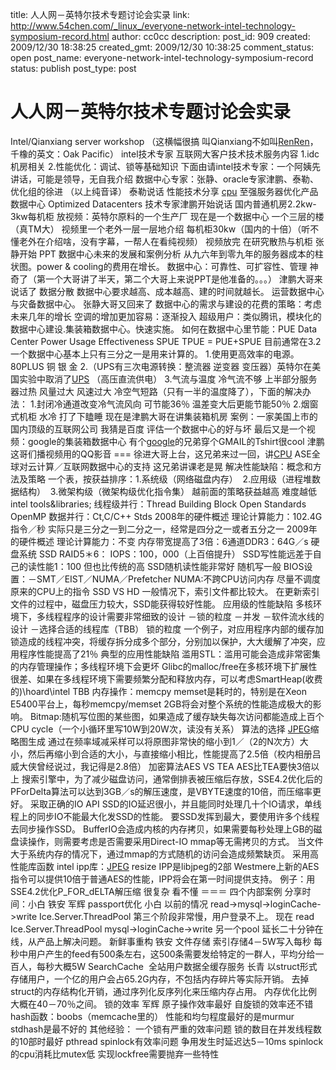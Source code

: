 title: 人人网－英特尔技术专题讨论会实录
link: http://www.54chen.com/_linux_/everyone-network-intel-technology-symposium-record.html
author: cc0cc
description: 
post_id: 909
created: 2009/12/30 18:38:25
created_gmt: 2009/12/30 10:38:25
comment_status: open
post_name: everyone-network-intel-technology-symposium-record
status: publish
post_type: post

# 人人网－英特尔技术专题讨论会实录

Intel/Qianxiang server workshop （这横幅很搞 叫Qianxiang不如叫[RenRen](/architecture/54-chen-skills-the-whole-point-for-domain-names-using-nginx-and-javascript-to-do-a-simple-jump-to-inform-the-friendly-exchange-of-domain-names.html)，千橡的英文：Oak Pacific） intel技术专家 互联网大客户技术技术服务内容 1.idc机房相关 2.性能优化：调试、锁等基础知识 下面由请intel技术专家：一个阿姨先讲话，可能是领导，无自我介绍 数据中心专家：张静、oracle专家津鹏、泰勒、优化组的徐进 （以上纯音译） 泰勒说话 性能技术分享 [cpu](http://www.54chen.com/uncategorized/technical-test-you-are-oltp-application-in-the-development-of-pro.html) 至强服务器优化产品 数据中心 Optimized Datacenters 技术专家津鹏开始说话 国内普通机房2.2kw-3kw每机柜 放视频：英特尔原料的一个生产厂 现在是一个数据中心 一个三层的楼 （真TM大） 视频里一个老外一层一层地介绍 每机柜30kw（国内的十倍）（听不懂老外在介绍啥，没有字幕，一帮人在看纯视频） 视频放完 在研究散热与机柜 张静开始 PPT 数据中心未来的发展和案例分析 从九六年到零九年的服务器成本的柱状图。power & cooling的费用在增长。 数据中心：可靠性、可扩容性、管理 神奇了（第一个大哥讲了半天，第二个大哥上来说PPT是他准备的。。。） 津鹏大哥来说话了 数据分散 数据中心要求越高、成本越高、建的时间就越长。 运营数据中心与灾备数据中心。 张静大哥又回来了 数据中心的需求与建设的花费的策略：考虑未来几年的增长 空调的增加更加容易：逐渐投入 超级用户：类似腾讯，模块化的数据中心建设.集装箱数据中心。快速实施。 如何在数据中心里节能：PUE Data Center Power Usage Effectiveness SPUE TPUE = PUE+SPUE 目前通常在3.2 一个数据中心基本上只有三分之一是用来计算的。 1.使用更高效率的电源。80PLUS 铜 银 金 2.（UPS有三次电源转换：整流器 逆变器 变压器）英特尔在美国实验中取消了[UPS](http://www.54chen.com/memo/%e5%9d%90%e9%98%b5%e6%9d%ad%e5%b7%9e%e6%b7%98%e5%ae%9d.html) （高压直流供电） 3.气流与温度 冷气流不够 上半部分服务器过热 风量过大 风速过大 冷空气短路（只有一半的温度降了），下面的解决办法： 1.封闭冷通道改变冷气流风向 可节能36％ 温差变大后更能节能50％ 2.烟窗式机柜 水冷 打了下瞌睡 现在是津鹏大哥在讲集装箱机房 案例：一家美国上市的国内顶级的互联网公司 我猜是百度 评估一个数据中心的好与坏 最后又是一个视频：google的集装箱数据中心 有个[google](http://www.54chen.com/memo/%e5%9d%90%e9%98%b5%e6%9d%ad%e5%b7%9e%e6%b7%98%e5%ae%9d.html)的兄弟穿个GMAIL的Tshirt很cool 津鹏这哥们播视频用的QQ影音 === 徐进大哥上台，这兄弟来过一回，讲[CPU](http://www.54chen.com/_linux_/linux-system-replacement-method-sshd-notes-from-from-academy-of-sciences.html) ASE全球对云计算／互联网数据中心的支持 这兄弟讲课老是晃 解决性能缺陷：概念和方法及策略 一个表，按获益排序：1.系统级（网络磁盘内存）  2.应用级（进程堆数据结构）  3.微架构级（微架构级优化指令集） 越前面的策略获益越高 难度越低 intel tools&libraries; 线程级并行：Thread Building Block Open Standards OpenMP 数据并行：Ct,C/C++ Stds 2008年的硬件概述 理论计算能力：102.4G指令／秒 实际只是三分之一到二分之一，经常是四分之一或者五分之一 2009年的硬件概述 理论计算能力：不变 内存带宽提高了3倍：6通道DDR3：64G／s 硬盘系统 SSD RAID5＊6： IOPS：100，000（上百倍提升） SSD写性能远差于自己的读性能1：100 但也比传统的高 SSD随机读性能非常好 随机写一般 BIOS设置：－SMT／EIST／NUMA／Prefetcher NUMA:不跨CPU访问内存 尽量不调度原来的CPU上的指令 SSD VS HD 一般情况下，索引文件都比较大。 在更新索引文件的过程中，磁盘压力较大，SSD能获得较好性能。 应用级的性能缺陷 多核环境下，多线程程序的设计需要非常细致的设计 －锁的粒度 －并发 －软件流水线的设计 －选择合适的线程库（TBB） 锁的粒度 一个例子，对应用程序内部的缓存加锁造成的线程冲突，将缓存拆分成多个部分，分别加以保护，大大缓解了冲突，应用程序性能提高了21％ 典型的应用性能缺陷 滥用STL：滥用可能会造成非常密集的内存管理操作；多线程环境下会更坏 Glibc的malloc/free在多核环境下扩展性很差、如果在多线程环境下需要频繁分配和释放内存，可以考虑SmartHeap(收费的)\hoard\intel TBB 内存操作：memcpy memset是耗时的，特别是在Xeon E5400平台上，每秒memcpy/memset 2GB将会对整个系统的性能造成极大的影响。 Bitmap:随机写位图的某些图，如果造成了缓存缺失每次访问都能造成上百个CPU cycle（一个小循环里写10W到20W次，读没有关系） 算法的选择 [JPEG](http://www.54chen.com/architecture/wordpress-nginx-php-cgi-mysql-memory-in-the-128m-to-install-and-optimize-the-vps-notes.html)缩略图生成 通过在频率域减采样可以将原图非常快的缩小到1／（2的N次方）大小，然后再缩小到合适的大小，与直接缩小相比，性能提高了2.5倍（校内相册吕威大侠曾经说过，我记得是2.8倍） 加密算法AES VS TEA AES比TEA要快3倍以上 搜索引擎中，为了减少磁盘访问，通常倒排表被压缩后存放，SSE4.2优化后的PForDelta算法可以达到3GB／s的解压速度，是VBYTE速度的10倍，而压缩率更好。 采取正确的IO API SSD的IO延迟很小，并且能同时处理几十个IO请求，单线程上的同步IO不能最大化发SSD的性能。 要SSD发挥到最大，要使用许多个线程去同步操作SSD。 BufferIO会造成内核的内存拷贝，如果需要每秒处理上GB的磁盘读操作，则需要考虑是否需要采用Direct-IO mmap等无需拷贝的方式。 当文件大于系统内存的情况下，通过mmap的方式随机的访问会造成频繁缺页。 采用高性能库函数 intel ipp库：[JPEG](http://www.54chen.com/cc/php-java-c-upload-files-how-to-accurately-determine-the-file-type-mime-literacy.html) resize IPP是libjpeg的2部 Westmere上新的AES指令可以提供10倍于普通AES的性能，IPP将会在第一时间提供支持。 例子：用SSE4.2优化P_FOR_dELTA解压缩 很复杂 看不懂 ＝＝＝ 四个内部案例 分享时间：小白 铁安 军辉 passport优化 小白 以前的情况 read->mysql->loginCache->write Ice.Server.ThreadPool 第三个阶段非常慢，用户登录不上。 现在 read Ice.Server.ThreadPool mysql->loginCache->write 另一个pool 延长二十分钟在线，从产品上解决问题。 新鲜事重构 铁安 文件存储 索引存储4－5W写入每秒 每秒中用户产生的feed有500条左右，这500条需要发给特定的一群人，平均分给一百人，每秒大概5W SearchCache  全站用户数据全缓存服务 长青 以struct形式存储用户，一个亿的用户会占65.2G内存，不包括内存碎片等实际开销。 去掉struct的内存结构化开销，通过序列化反序列化来压缩内存占用。 内存优化比例大概在40－70％之间。 锁的效率 军辉 原子操作效率最好 自旋锁的效率还不错 hash函数：boobs（memcache里的） 性能和均匀程度最好的是murmur stdhash是最不好的 其他经验： 一个锁有严重的效率问题 锁的数目在并发线程数的10部时最好 pthread spinlock有效率问题 争用发生时延迟达5－10ms spinlock的cpu消耗比mutex低 实现lockfree需要抛弃一些特性